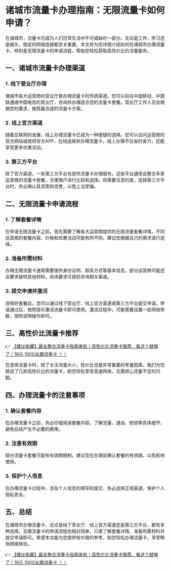 # 诸城市流量卡办理指南：无限流量卡如何申请？

在诸城市，流量卡已成为人们日常生活中不可或缺的一部分。无论是工作、学习还是娱乐，稳定的网络连接都至关重要。本文将为您详细介绍如何在诸城市办理流量卡，特别是无限流量卡的申请流程，帮助您轻松获取高性价比的流量服务。

## 一、诸城市流量卡办理渠道

### 1. 线下营业厅办理
诸城市各大运营商的营业厅是办理流量卡的传统渠道。您可以前往中国移动、中国联通或中国电信的营业厅，咨询并办理适合您的流量卡套餐。营业厅工作人员会根据您的需求，推荐最合适的流量卡方案。

### 2. 线上官方渠道
随着互联网的发展，线上办理流量卡已成为一种便捷的选择。您可以访问运营商的官方网站或使用官方APP，在线选择并办理流量卡。线上办理不仅省时省力，还能享受更多优惠活动。

### 3. 第三方平台
除了官方渠道，一些第三方平台也提供流量卡办理服务。这些平台通常会整合多家运营商的流量卡套餐，方便用户进行比较和选择。但需要注意的是，选择第三方平台时，务必确认其资质和信誉，以免上当受骗。

## 二、无限流量卡申请流程

### 1. 了解套餐详情
在申请无限流量卡之前，首先需要了解各大运营商提供的无限流量套餐详情。不同运营商的套餐内容、价格和优惠活动可能有所不同，建议您根据自己的需求进行选择。

### 2. 准备所需材料
办理无限流量卡通常需要提供身份证明、联系方式等基本信息。部分运营商可能还会要求提供其他材料，具体要求可提前咨询相关渠道。

### 3. 提交申请并激活
选择好套餐后，您可以通过线下营业厅、线上官方渠道或第三方平台提交申请。申请通过后，按照提示激活流量卡即可使用。激活过程中，可能需要设置一些网络参数，按照说明操作即可。

## 三、高性价比流量卡推荐

👉 [【建议收藏】最全聚合流量卡指南来啦！高性价比流量卡推荐，看这个就够了！19元 100G长期流量卡 ！！](https://bit.ly/Liuliangka)

在选择流量卡时，除了关注流量大小，性价比也是非常重要的考量因素。我们为您精选了几款高性价比的流量卡，助您轻松享受高速网络，无需担心流量不足的问题。

## 四、办理流量卡的注意事项

### 1. 确认套餐内容
在办理流量卡之前，务必仔细阅读套餐内容，了解流量、通话、短信等具体细节，避免后续产生不必要的费用。

### 2. 注意有效期
部分流量卡套餐可能有有效期限制，建议您在办理前确认套餐的有效期，以免影响使用。

### 3. 保护个人信息
在办理流量卡过程中，涉及个人信息的填写和提交，务必选择正规渠道，保护个人隐私安全。

## 五、总结

在诸城市办理流量卡，无论是线下营业厅、线上官方渠道还是第三方平台，都有多种选择。无限流量卡的申请流程也相对简单，只需了解套餐详情、准备所需材料并提交申请即可。希望本文能为您提供有价值的参考，助您轻松办理流量卡，享受畅快网络体验。

👉 [【建议收藏】最全聚合流量卡指南来啦！高性价比流量卡推荐，看这个就够了！19元 100G长期流量卡 ！！](https://bit.ly/Liuliangka)